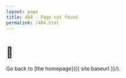 ```yaml
---
layout: page
title: 404 - Page not found
permalink: /404.html
---
```


# 💩

Go back to [the homepage]({{ site.baseurl }}/).

